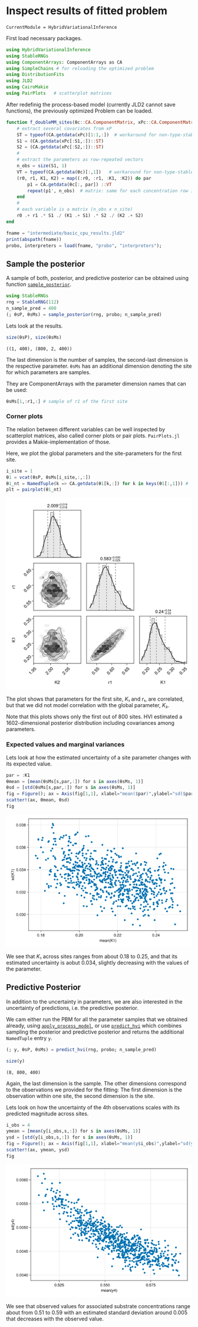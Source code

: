 # Inspect results of fitted problem


``` @meta
CurrentModule = HybridVariationalInference  
```

First load necessary packages.

``` julia
using HybridVariationalInference
using StableRNGs
using ComponentArrays: ComponentArrays as CA
using SimpleChains # for reloading the optimized problem
using DistributionFits
using JLD2
using CairoMakie
using PairPlots   # scatterplot matrices
```

After redefinig the process-based model (currently JLD2 cannot save functions),
the previously optimized Problem can be loaded.

``` julia
function f_doubleMM_sites(θc::CA.ComponentMatrix, xPc::CA.ComponentMatrix)
    # extract several covariates from xP
    ST = typeof(CA.getdata(xPc)[1:1,:])  # workaround for non-type-stable Symbol-indexing
    S1 = (CA.getdata(xPc[:S1,:])::ST)   
    S2 = (CA.getdata(xPc[:S2,:])::ST)
    #
    # extract the parameters as row-repeated vectors
    n_obs = size(S1, 1)
    VT = typeof(CA.getdata(θc)[:,1])   # workaround for non-type-stable Symbol-indexing
    (r0, r1, K1, K2) = map((:r0, :r1, :K1, :K2)) do par
        p1 = CA.getdata(θc[:, par]) ::VT
        repeat(p1', n_obs)  # matrix: same for each concentration row in S1
    end
    #
    # each variable is a matrix (n_obs x n_site)
    r0 .+ r1 .* S1 ./ (K1 .+ S1) .* S2 ./ (K2 .+ S2)
end
```

``` julia
fname = "intermediate/basic_cpu_results.jld2"
print(abspath(fname))
probo, interpreters = load(fname, "probo", "interpreters");
```

## Sample the posterior

A sample of both, posterior, and predictive posterior can be obtained
using function [`sample_posterior`](@ref).

``` julia
using StableRNGs
rng = StableRNG(112)
n_sample_pred = 400
(; θsP, θsMs) = sample_posterior(rng, probo; n_sample_pred)
```

Lets look at the results.

``` julia
size(θsP), size(θsMs)
```

    ((1, 400), (800, 2, 400))

The last dimension is the number of samples, the second-last dimension is
the respective parameter. `θsMs` has an additional dimension denoting
the site for which parameters are samples.

They are ComponentArrays with the parameter dimension names that can be used:

``` julia
θsMs[1,:r1,:] # sample of r1 of the first site
```

### Corner plots

The relation between different variables can be well inspected by
scatterplot matrices, also called corner plots or pair plots.
`PairPlots.jl` provides a Makie-implementation of those.

Here, we plot the global parameters and the site-parameters for the first site.

``` julia
i_site = 1
θ1 = vcat(θsP, θsMs[i_site,:,:])
θ1_nt = NamedTuple(k => CA.getdata(θ1[k,:]) for k in keys(θ1[:,1])) # 
plt = pairplot(θ1_nt)
```

![](inspect_results_files/figure-commonmark/cell-9-output-1.png)

The plot shows that parameters for the first site, *K*₁ and *r*₁, are correlated,
but that we did not model correlation with the global parameter, *K*₂.

Note that this plots shows only the first out of 800 sites.
HVI estimated a 1602-dimensional posterior distribution including
covariances among parameters.

### Expected values and marginal variances

Lets look at how the estimated uncertainty of a site parameter changes with
its expected value.

``` julia
par = :K1
θmean = [mean(θsMs[s,par,:]) for s in axes(θsMs, 1)]
θsd = [std(θsMs[s,par,:]) for s in axes(θsMs, 1)]
fig = Figure(); ax = Axis(fig[1,1], xlabel="mean($par)",ylabel="sd($par)")
scatter!(ax, θmean, θsd) 
fig
```

![](inspect_results_files/figure-commonmark/cell-11-output-1.png)

We see that *K*₁ across sites ranges from about 0.18 to 0.25, and that
its estimated uncertainty is aobut 0.034, slightly decreasing with the
values of the parameter.

## Predictive Posterior

In addition to the uncertainty in parameters, we are also interested in
the uncertainty of predictions, i.e. the predictive posterior.

We cam either run the PBM for all the parameter samples that we obtained already,
using [`apply_process_model`](@ref), or use [`predict_hvi`](@ref) which combines
sampling the posterior and predictive posterior and returns the additional
`NamedTuple` entry `y`.

``` julia
(; y, θsP, θsMs) = predict_hvi(rng, probo; n_sample_pred)
```

``` julia
size(y)
```

    (8, 800, 400)

Again, the last dimension is the sample.
The other dimensions correspond to the observations we provided for the fitting:
The first dimension is the observation within one site, the second dimension is the site.

Lets look on how the uncertainty of the 4th observations scales with its
predicted magnitude across sites.

``` julia
i_obs = 4
ymean = [mean(y[i_obs,s,:]) for s in axes(θsMs, 1)]
ysd = [std(y[i_obs,s,:]) for s in axes(θsMs, 1)]
fig = Figure(); ax = Axis(fig[1,1], xlabel="mean(y$i_obs)",ylabel="sd(y$i_obs)")
scatter!(ax, ymean, ysd) 
fig
```

![](inspect_results_files/figure-commonmark/cell-14-output-1.png)

We see that observed values for associated substrate concentrations range about from
0.51 to 0.59 with an estimated standard deviation around 0.005 that decreases
with the observed value.
